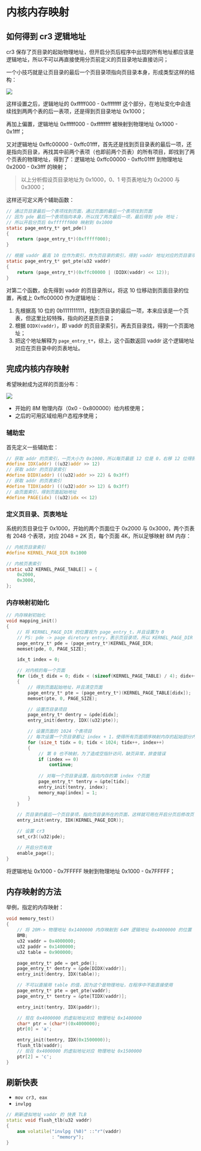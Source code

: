 # 内核内存映射

## 如何得到 cr3 逻辑地址

cr3 保存了页目录的起始物理地址，但开启分页后程序中出现的所有地址都应该是逻辑地址，所以不可以再直接使用分页前定义的页目录地址直接访问；

一个小技巧就是让页目录的最后一个页目录项指向页目录本身，形成类型这样的结构：

![](./pics/memory_paging_02.drawio.svg)

这样设置之后，逻辑地址的 0xfffff000 - 0xffffffff 这个部分，在地址变化中会连续找到两两个表的后一表项，还是得到页目录地址 0x1000；

再加上偏置，逻辑地址 0xfffff000 - 0xffffffff 被映射到物理地址 0x1000 - 0x1fff；

又对逻辑地址 0xffc00000 - 0xffc01fff，首先还是找到页目录表的最后一项，还是指向页目录，再找其中前两个表项（也即前两个页表）的所有项目，即找到了两个页表的物理地址，得到了：逻辑地址 0xffc00000 - 0xffc01fff 到物理地址 0x2000 - 0x3fff 的映射；

> 以上分析假设页目录地址为 0x1000，0、1 号页表地址为 0x2000 与 0x3000；

这样还可定义两个辅助函数：

````c
// 通过页目录最后一个表项找到页面，通过页面的最后一个表项找到页面
// 因为 pde 最后一个表项指向本身，所以找了两次最后一项，最后得到 pde 地址；
// 所以开启分页后 0xffffff000 映射到 0x1000
static page_entry_t* get_pde()
{
    return (page_entry_t*)(0xfffff000);
}

// 根据 vaddr 最高 10 位作为索引，作为页目录的索引，得到 vaddr 地址对应的页目录项
static page_entry_t* get_pte(u32 vaddr)
{
    return (page_entry_t*)(0xffc00000 | (DIDX(vaddr) << 12));
}
````

对第二个函数，会先得到 vaddr 的页目录所以，将这 10 位移动到页面目录的位置，再或上 0xffc00000 作为逻辑地址：

1. 先根据高 10 位的 0b1111111111，找到页目录的最后一项，本来应该是一个页表，但这里比较特殊，指向的还是页目录；
2. 根据 `DIDX(vaddr)`，即 vaddr 的页目录索引，再去页目录找，得到一个页面地址；
3. 把这个地址解释为 `page_entry_t*`，综上，这个函数返回 vaddr 这个逻辑地址对应在页目录中的页表地址。


## 完成内核内存映射

希望映射成为这样的页面分布：

![](./pics/memory_map_02.drawio.svg)

- 开始的 8M 物理内存（0x0 - 0x800000）给内核使用；
- 之后的可用区域给用户态程序使用；

### 辅助宏

首先定义一些辅助宏：

````c
// 获取 addr 的页索引，一页大小为 0x1000，所以每页最底 12 位是 0，右移 12 位得到第几个页
#define IDX(addr) ((u32)addr >> 12) 
// 获取 addr 的页目录索引
#define DIDX(addr) (((u32)addr >> 22) & 0x3ff)
// 获取 addr 的页表索引
#define TIDX(addr) (((u32)addr >> 12) & 0x3ff)
// 由页面索引，得到页面起始地址
#define PAGE(idx) ((u32)idx << 12)
````

### 定义页目录、页表地址

系统的页目录位于 0x1000，开始的两个页面位于 0x2000 与 0x3000，两个页表有 2048 个表项，对应 2048 = 2K 页，每个页面 4K，所以足够映射 8M 内存：

````c
// 内核页目录索引
#define KERNEL_PAGE_DIR 0x1000

// 内核页表索引
static u32 KERNEL_PAGE_TABLE[] = {
    0x2000,
    0x3000,
};
````

### 内存映射初始化

````c
// 内存映射初始化
void mapping_init()
{
    // 将 KERNEL_PAGE_DIR 的位置视为 page_entry_t，并且设置为 0
    // PS: pde -> page diretory entry，表示页目录项，所以 KERNEL_PAGE_DIR 所在的这一页就作为系统的页目录
    page_entry_t* pde = (page_entry_t*)KERNEL_PAGE_DIR;
    memset(pde, 0, PAGE_SIZE);

    idx_t index = 0;

    // 对内核的每一个页面
    for (idx_t didx = 0; didx < (sizeof(KERNEL_PAGE_TABLE) / 4); didx++)
    {
        // 得到页面起始地址，并且清空页面
        page_entry_t* pte = (page_entry_t*)(KERNEL_PAGE_TABLE[didx]);
        memset(pte, 0, PAGE_SIZE);

        // 设置页目录项目
        page_entry_t* dentry = &pde[didx];
        entry_init(dentry, IDX((u32)pte));

        // 设置页面的 1024 个表项目
        // 每次设置一个页目录都让 index + 1，使得所有页面顺序映射内存的起始部分内存
        for (size_t tidx = 0; tidx < 1024; tidx++, index++)
        {
            // 第 0 也不映射，为了造成空指针访问，缺页异常，排查错误
            if (index == 0) 
                continue;
            
            // 对每一个页目录设置，指向内存的第 index 个页面
            page_entry_t* tentry = &pte[tidx];
            entry_init(tentry, index);
            memory_map[index] = 1;
        }
    }

    // 页目录的最后一个页目录项，指向页目录所在的页面，这样就可用在开启分页后修改页目录与页表
    entry_init(entry, IDX(KERNEL_PAGE_DIR));

    // 设置 cr3 
    set_cr3((u32)pde);

    // 开启分页有效
    enable_page();
}
````

将逻辑地址 0x1000 - 0x7FFFFF 映射到物理地址 0x1000 - 0x7FFFFF；


## 内存映射的方法

举例，指定的内存映射：

````c
void memory_test()
{
    // 将 20M-> 物理地址 0x1400000 内存映射到 64M 逻辑地址 0x4000000 的位置
    BMB;
    u32 vaddr = 0x4000000;
    u32 paddr = 0x1400000;
    u32 table = 0x900000;

    page_entry_t* pde = get_pde();
    page_entry_t* dentry = &pde[DIDX(vaddr)];
    entry_init(dentry, IDX(table));

    // 不可以直接用 table 的值，因为这个是物理地址，在程序中不能直接使用
    page_entry_t* pte = get_pte(vaddr);
    page_entry_t* tentry = &pte[TIDX(vaddr)];

    entry_init(tentry, IDX(paddr));

    // 现在 0x4000000 的虚拟地址对应 物理地址 0x1400000
    char* ptr = (char*)(0x4000000);
    ptr[0] = 'a';

    entry_init(tentry, IDX(0x1500000));
    flush_tlb(vaddr);
    // 现在 0x4000000 的虚拟地址对应 物理地址 0x1500000
    ptr[2] = 'c';
}
````

## 刷新快表

- `mov cr3, eax`
- `invlpg`

```c++
// 刷新虚拟地址 vaddr 的 快表 TLB
static void flush_tlb(u32 vaddr)
{
    asm volatile("invlpg (%0)" ::"r"(vaddr)
                 : "memory");
}
```

